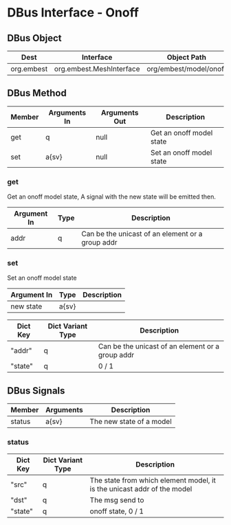 # DBus Interface - Onoff

## DBus Object

| Dest       | Interface                | Object Path            |
| ---------- | ------------------------ | ---------------------- |
| org.embest | org.embest.MeshInterface | org/embest/model/onoff |

## DBus Method

| Member | Arguments In | Arguments Out | Description              |
| ------ | ------------ | ------------- | ------------------------ |
| get    | q            | null          | Get an onoff model state |
| set    | a{sv}        | null          | Set an onoff model state |

### get

Get an onoff model state, A signal with the new state will be emitted then.

| Argument In | Type | Description                                      |
| ----------- | ---- | ------------------------------------------------ |
| addr        | q    | Can be the unicast of an element or a group addr |

### set

Set an onoff model state

| Argument In | Type  | Description |
| ----------- | ----- | ----------- |
| new state   | a{sv} |             |

| Dict Key | Dict Variant Type | Description                                      |
| -------- | ----------------- | ------------------------------------------------ |
| "addr"   | q                 | Can be the unicast of an element or a group addr |
| "state"  | q                 | 0 / 1                                            |

## DBus Signals

| Member | Arguments | Description              |
| ------ | --------- | ------------------------ |
| status | a{sv}     | The new state of a model |

### status

| Dict Key | Dict Variant Type | Description                                                             |
| -------- | ----------------- | ----------------------------------------------------------------------- |
| "src"    | q                 | The state from which element model, it is the unicast addr of the model |
| "dst"    | q                 | The msg send to                                                         |
| "state"  | q                 | onoff state, 0 / 1                                                      |
